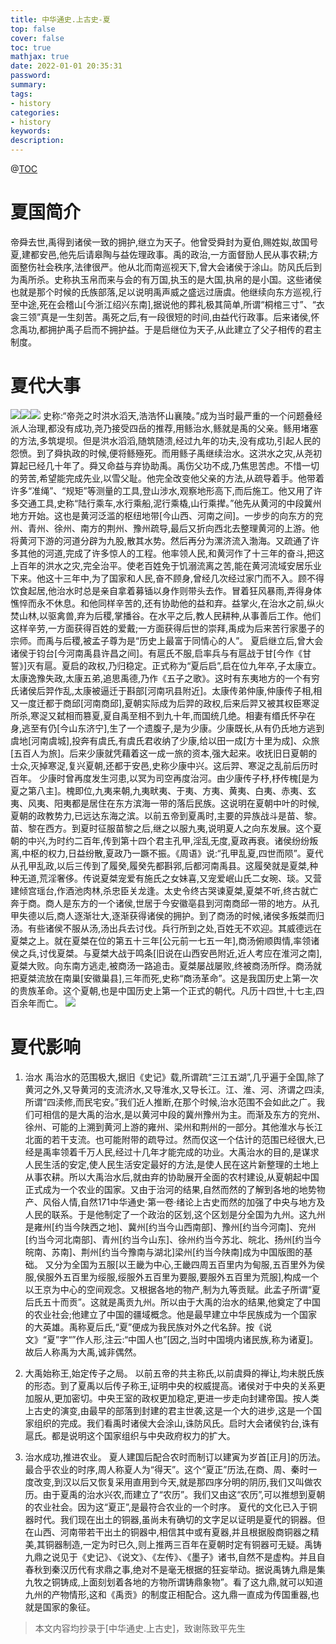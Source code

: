 ```yaml
---
title: 中华通史.上古史-夏
top: false
cover: false
toc: true
mathjax: true
date: 2022-01-01 20:35:31
password:
summary:
tags:
- history
categories:
- history
keywords:
description:
---
```

@[TOC](夏代)

# 夏国简介
帝舜去世,禹得到诸侯一致的拥护,继立为天子。他曾受舜封为夏伯,赐姓姒,故国号夏,建都安邑,他先后请皋陶与益佐理政事。禹的政治,一方面督励人民从事农耕;方面整伤社会秩序,法律很严。他从北而南巡视天下,曾大会诸侯于涂山。防风氏后到为禹所杀。史称执玉帛而来与会的有万国,执玉的是大国,执帛的是小国。这些诸侯也就是那个时候的氏族部落,足以说明禹声威之盛远过唐虞。他继续向东方巡视,行至中途,死在会稽山[今浙江绍兴东南],据说他的葬礼极其简单,所谓“桐棺三寸”、“衣衾三领”真是一生刻苦。禹死之后,有一段很短的时间,由益代行政事。后来诸侯,怀念禹功,都拥护禹子启而不拥护益。于是启继位为天子,从此建立了父子相传的君主制度。


# 夏代大事
![](20210703105815619.png)![](20210703105831609.png)![](20210703105920999.png)
史称:“帝尧之时洪水滔天,浩浩怀山襄陵。”成为当时最严重的一个问题叠经派人治理,都没有成功,尧乃接受四岳的推荐,用鲧治水,鲧就是禹的父亲。鲧用堵塞的方法,多筑堤坝。但是洪水滔滔,随筑随溃,经过九年的功夫,没有成功,引起人民的怨愤。到了舜执政的时候,便将鲧殛死。而用鲧子禹继续治水。这洪水之灾,从尧初算起已经几十年了。舜又命益与弃协助禹。禹伤父功不成,乃焦思苦虑。不惜一切的劳苦,希望能完成先业,以雪父耻。他完全改变他父亲的方法,从疏导着手。他带着许多“准绳”、“规矩”等测量的工具,登山涉水,观察地形高下,而后施工。他又用了许多交通工具,史称“陆行乘车,水行乘船,泥行乘橇,山行乘撵。”他先从黄河的中段冀州地方开始。这也是黄河泛滥的枢纽地带[今山西、河南之间]。一步步的向东方的兖州、青州、徐州、南方的荆州、豫州疏导,最后又折向西北去整理黄河的上游。他将黄河下游的河道分辟为九股,散其水势。然后再分为漯济流入渤海。又疏通了许多其他的河道,完成了许多惊人的工程。他率领人民,和黄河作了十三年的奋斗,把这上百年的洪水之灾,完全治平。使老百姓免于饥溺流离之苦,能在黄河流域安居乐业下来。他这十三年中,为了国家和人民,奋不顾身,曾经几次经过家门而不入。顾不得饮食起居,他治水时总是亲自拿着募锸以身作则带头去作。冒着狂风暴雨,弄得身体憔悴而永不休息。和他同样辛苦的,还有协助他的益和弃。益掌火,在治水之前,纵火焚山林,以驱禽兽,弃为后稷,掌播谷。在水平之后,教人民耕种,从事善后工作。他们这样辛劳,一方面获得百姓的爱戴;一方面获得后世的崇拜,禹成为后来苦行家墨子的宗师。而禹与后稷,被孟子尊为是“历史上最富于同情心的人”。
夏启继立后,曾大会诸侯于钧台[今河南禹县许昌之间]。有扈氏不服,启率兵与有扈战于甘[今作《甘誓》]灭有扈。夏启的政权,乃归稳定。正式称为“夏后启”,启在位九年卒,子太康立。太康逸豫失政,太康五弟,追思禹德,乃作《五子之歌》。这时有东夷地方的一个有穷氏诸侯后羿作乱,太康被逼迁于斟部[河南巩县附近]。太康传弟仲康,仲康传子相,相又一度迁都于商邱[河南商邱],夏朝实际成为后羿的政权,后来后羿又被其权臣寒浞所杀,寒浞又弑相而篡夏,夏自禹至相不到九十年,而国统几绝。相妻有缗氏怀孕在身,逃至有仍[今山东济宁],生了一个遗腹子,是为少康。少康既长,从有仍氏地方逃到虞地[河南虞城],投奔有虞氏,有虞氏君收纳了少康,给以田一成[方十里为成]、众旅[五百人为旅]。后来少康就凭藉着这一成一旅的资本,强大起来。收抚旧日夏朝的士众,灭掉寒浞,复兴夏朝,还都于安邑,史称少康中兴。这后羿、寒浞之乱前后历时百年。
少康时曾再度发生河患,以冥为司空再度治河。由少康传子杼,杼传槐[是为夏之第八主]。槐即位,九夷来朝,九夷畎夷、于夷、方夷、黄夷、白夷、赤夷、玄夷、风夷、阳夷都是居住在东方滨海一带的落后民族。这说明在夏朝中叶的时候,夏朝的政教势力,已远达东海之滨。以前五帝到夏禹时,主要的异族战斗是苗、黎。苗、黎在西方。到夏时征服苗黎之后,继之以服九夷,说明夏人之向东发展。这个夏朝的中兴,为时约二百年,传到第十四个君主孔甲,淫乱无度,夏政再衰。诸侯纷纷叛离,中枢的权力,日益纷散,夏政乃一蹶不振。《周语》说:“孔甲乱夏,四世而陨”。夏代从孔甲乱政,以后三传到了履癸,履癸先都斟郛,后都河南禹县。这履癸就是夏桀,种种无道,荒淫奢侈。传说夏桀宠爱有施氏之女妹喜,又宠爱岷山氏二女琬、琰。又营建倾宫瑶台,作酒池肉林,杀忠臣关龙逢。太史令终古哭谏夏桀,夏桀不听,终古就亡奔于商。商人是东方的一个诸侯,世居于今安徽亳县到河南商邱一带的地方。从孔甲失德以后,商人逐渐壮大,逐渐获得诸侯的拥护。到了商汤的时候,诸侯多叛桀而归汤。有些诸侯不服从汤,汤出兵去讨伐。兵行所到之处,百姓无不欢迎。其威德远在夏桀之上。就在夏桀在位的第五十三年[公元前一七五一年],商汤俯顺舆情,率领诸侯之兵,讨伐夏桀。与夏桀大战于鸣条[旧说在山西安邑附近,近人考应在淮河之南],夏桀大败。向东南方逃走,被商汤一路追击。夏桀屡战屡败,终被商汤所俘。商汤就把夏桀流放在南巢[安徽巢县],三年而死,史称“商汤革命”。这是我国历史上第一次的贵族革命。这个夏朝,也是中国历史上第一个正式的朝代。凡历十四世,十七主,四百余年而亡。
![](20210703111602157.png)
# 夏代影响

 1.  治水
禹治水的范围极大,据旧《史记》载,所谓疏“三江五湖”,几乎遍于全国,除了黄河之外,又导黄河的支流济水,又导淮水,又导长江。江、淮、河、济谓之四渎,所谓“四渎修,而民宅安。”我们近人推断,在那个时候,治水范围不会如此之广。我们可相信的是大禹的治水,是以黄河中段的冀州豫州为主。而渐及东方的兖州、徐州、可能的上溯到黄河上游的雍州、梁州和荆州的一部分。其他淮水与长江北面的若干支流。也可能附带的疏导过。然而仅这一个估计的范围已经很大,已经是禹率领着千万人民,经过十几年才能完成的功业。大禹治水的目的,是谋求人民生活的安定,使人民生活安定最好的方法,是使人民在这片新整理的土地上从事农耕。所以大禹治水后,就由弃的协助展开全面的农村建设,从夏朝起中国正式成为一个农业的国家。又由于治河的结果,自然而然的了解到各地的地势物产、风俗人情,自然171中华通史·第一卷·绪论上古史而然的加强了中央与地方及人民的联系。于是他制定了一个政治的区划,这个区划是分全国为九州。这九州是雍州[约当今陕西之地]、冀州[约当今山西南部]、豫州[约当今河南]、兖州[约当今河北南部]、青州[约当今山东]、徐州约当今苏北、皖北、扬州[约当今皖南、苏南]、荆州[约当今豫南与湖北]梁州[约当今陕南]成为中国版图的基础。
又分为全国为五服[以王畿为中心,王畿四周五百里内为甸服,五百里外为侯服,侯服外五百里为绥服,绥服外五百里为要服,要服外五百里为荒服],构成一个以王京为中心的空间观念。又根据各地的物产,制为九等贡赋。此孟子所谓“夏后氏五十而贡”。这就是禹贡九州。所以由于大禹的治水的结果,他奠定了中国的农业社会;他建立了中国的疆域概念。他是最早建立中华民族成为一个国家的大英雄。禹称夏后氏,“夏”便成为我民族对外之代名辞。按《说文》“夏”字“”作人形,注云:“中国人也”[因之,当时中国境内诸民族,称为诸夏]。故后人称禹为大禹,诚非偶然。

 2. 大禹始称王,始定传子之局。
以前五帝的共主称氏,以前虞舜的禅让,均未脱氏族的形态。到了夏禹以后传子称王,证明中央的权威提高。诸侯对于中央的关系更加服从,更加密切。中央王室的政权更加稳定,更进一步走向封建帝国。按人类上古史的演变,由最早的部落到封建的君主世袭,这是一个大的进步,这是一个国家组织的完成。我们看禹时诸侯大会涂山,诛防风氏。启时大会诸侯钓台,诛有扈氏。都是说明这个国家组织与中央政府权力的扩大。

 3. 治水成功,推进农业。
夏人建国后配合农时而制订以建寅为岁首[正月]的历法。最合乎农业的时序,周人称夏人为“得天”。这个“夏正”历法,在商、周、秦时一度改变,到汉以后又恢复采用直用到今天,就是那四序分明的阴历,我们又叫做农历。由于夏禹的治水兴农,而建立了“农历”。我们又由这“农历”,可以推想到夏朝的农业社会。因为这“夏正”,是最符合农业的一个时序。
夏代的文化已入于铜器时代。我们现在出土的铜器,虽尚未有确切的文字足以证明是夏代的铜器。但在山西、河南带若干出土的铜器中,相信其中或有夏器,并且根据殷商铜器之精美,其铜器制造,一定为时已久,则上推两三百年在夏朝时定有铜器可无疑。禹铸九鼎之说见于《史记》、《说文》、《左传》、《墨子》诸书,自然不是虚构。并且自春秋到秦汉历代有求鼎之事,绝对不是毫无根据的狂妄举动。据说禹铸九鼎是集九牧之铜铸成,上面刻划着各地的方物所谓铸鼎象物”。看了这九鼎,就可以知道九州的产物情形,这和《禹贡》的制度正相配合。这九鼎一直成为传国重器,也就是国家的象征。

> 本文内容均抄录于[中华通史.上古史]，致谢陈致平先生